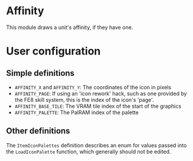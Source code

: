 
# Affinity

This module draws a unit's affinity, if they have one.

# User configuration

## Simple definitions

  * `AFFINITY_X` and `AFFINITY_Y`: The coordinates of the icon in pixels
  * `AFFINITY_PAGE`: If using an 'icon rework' hack, such as one provided by the FE8 skill system, this is the index of the icon's 'page'.
  * `AFFINITY_BASE_TILE`: The VRAM tile index of the start of the graphics
  * `AFFINITY_PALETTE`: The PalRAM index of the palette

## Other definitions

The `ItemIconPalettes` definition describes an enum for values passed into the `LoadIconPalette` function, which generally should not be edited.
